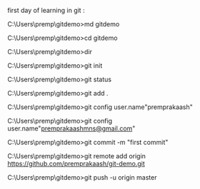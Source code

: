 first day of learning in git :
 
C:\Users\premp\gitdemo>md gitdemo

C:\Users\premp\gitdemo>cd gitdemo

C:\Users\premp\gitdemo>dir

C:\Users\premp\gitdemo>git init

C:\Users\premp\gitdemo>git status

C:\Users\premp\gitdemo>git add .

C:\Users\premp\gitdemo>git config user.name"premprakaash"

C:\Users\premp\gitdemo>git config user.name"premprakaashmns@gmail.com"

C:\Users\premp\gitdemo>git commit -m "first commit"

C:\Users\premp\gitdemo>git remote add origin https://github.com/premprakaash/git-demo.git

C:\Users\premp\gitdemo>git push -u origin master

